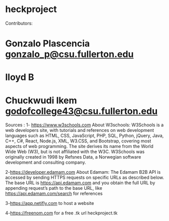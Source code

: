 # heckproject </br>

Contributors:

# Gonzalo Plascencia gonzalo_p@csu.fullerton.edu
# lloyd B
# Chuckwudi Ikem godofcollege43@csu.fullerton.edu




Sources :
1- https://www.w3schools.com
About W3schools:
W3Schools is a web developers site, with tutorials and references on web development languages such as HTML, CSS, JavaScript, PHP, SQL, Python, jQuery, Java, C++, C#, React, Node.js, XML, W3.CSS, and Bootstrap, covering most aspects of web programming.
The site derives its name from the World Wide Web (W3), but is not affiliated with the W3C.
W3Schools was originally created in 1998 by Refsnes Data, a Norwegian software development and consulting company.

2-https://developer.edamam.com
About Edamam:
The Edamam B2B API is accessed by sending HTTPS requests on specific URLs as described below. The base URL is https://api.edamam.com and you obtain the full URL by appending request’s path to the base URL, like https://api.edamam.com/search for references

3-https://app.netifly.com to host a website

4-https://freenom.com for a free .tk url heckproject.tk
